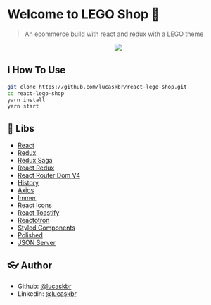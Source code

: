 # Welcome to LEGO Shop :wave:


> An ecommerce build with react and redux with a LEGO theme

<p align="center">
  <img src="https://user-images.githubusercontent.com/39783638/67170645-a40e9900-f389-11e9-90c7-86eea256c331.png">
</p>

## :information_source: How To Use

```sh
git clone https://github.com/lucaskbr/react-lego-shop.git
cd react-lego-shop
yarn install
yarn start
```

## :rocket: Libs

* [React](https://reactjs.org/)
* [Redux](https://redux.js.org/)
* [Redux Saga](https://redux-saga.js.org/)
* [React Redux](https://github.com/reduxjs/react-redux)
* [React Router Dom V4](https://reacttraining.com/react-router/)
* [History](https://github.com/ReactTraining/history)
* [Axios](https://github.com/axios/axios)
* [Immer](https://github.com/immerjs/immer)
* [React Icons](https://github.com/react-icons/react-icons)
* [React Toastify](https://github.com/fkhadra/react-toastify)
* [Reactotron](https://github.com/infinitered/reactotron)
* [Styled Components](https://github.com/styled-components/styled-components)
* [Polished](https://github.com/styled-components/polished)
* [JSON Server](https://github.com/typicode/json-server)



## :eyeglasses: Author

* Github: [@lucaskbr](https://github.com/lucaskbr)
* Linkedin: [@lucaskbr](https://www.linkedin.com/in/lucas-klasa-13891414b/)

